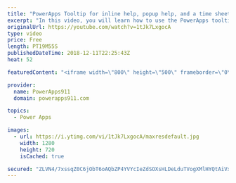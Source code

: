 ```yaml
---
title: "PowerApps Tooltip for inline help, popup help, and a time sheet app"
excerpt: "In this video, you will learn how to use the PowerApps tooltip to provide inline help for both tablet and mobile apps. For mobile apps the concept uses a popup because you can't hover on a mobile app.  PowerApps Conditional Formatting and Popups https://www.youtube.com/watch?v=IvapIsBbM-U"
originalUrl: https://youtube.com/watch?v=1tJk7LxgocA
type: video
price: Free
length: PT19M55S
publishedDateTime: 2018-12-11T22:25:43Z
heat: 52

featuredContent: "<iframe width=\"800\" height=\"500\" frameborder=\"0\" src=\"https://www.youtube.com/embed/1tJk7LxgocA\" allow=\"accelerometer; autoplay; encrypted-media; gyroscope; picture-in-picture\" allowfullscreen></iframe>"

provider:
  name: PowerApps911
  domain: powerapps911.com

topics:
  - Power Apps

images:
  - url: https://i.ytimg.com/vi/1tJk7LxgocA/maxresdefault.jpg
    width: 1280
    height: 720
    isCached: true

secured: "ZLVN4/7xssqZ0C6jObT6oAQbZP4YVYcIeZdSOXsHLDeLduTVogXMlHYQtAiVx+rZmZVuKlj/BbpNtuzrBO/LCOuAQdvkvQWCk9G/UPGU5Ax1TJf5Bqdp06lSiespghedxmR8gR63T48QTHt+qczGGHVvt6mtMRXRbqPrcZU009Xr7HCbva7popDnz7ZRtcjwgmmYzVEwjCMteJ9BUasnsXklEPi6pwqi2vcDdKP0BmKkrmOR5APJwd8ytrI0O1TPgrRTY/s7WJyQsmVdPbD5m7hzqAczDH/JHzTmC1+FXBhcNEA4kBeWC5SmvbSZ8MSAYrFZdABGOgrX3P0DM8MzMibCC01+KSSPgLk5UeZ5xHfKSZItM4crc/+tE9tLElrTYU/bHI48Do1MEBjU8EMWXfU2S2HPWc1qExUWB44ByP0=;fAcK96TjR+c0hBPkCZai1A=="
---
```


